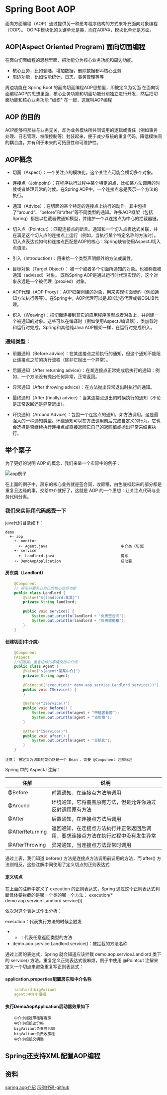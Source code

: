 # Spring Boot AOP

面向方面编程（AOP）通过提供另一种思考程序结构的方式来补充面向对象编程（OOP）。
OOP中模块化的关键单元是类，而在AOP中，模块化单元是方面。

## AOP(Aspect Oriented Program) 面向切面编程

在面向切面编程的思想里面，把功能分为核心业务功能和周边功能。

- 核心业务，比如登陆，增加数据，删除数据都叫核心业务
- 周边功能，比如性能统计，日志，事务管理等等

周边功能在 Spring Boot 的面向切面编程AOP思想里，即被定义为切面
在面向切面编程AOP的思想里面，核心业务功能和切面功能分别独立进行开发，然后把切面功能和核心业务功能 "编织" 在一起，这就叫AOP编程

## AOP 的目的

AOP能够将那些与业务无关，却为业务模块所共同调用的逻辑或责任（例如事务处理、日志管理、权限控制等）封装起来，便于减少系统的重复代码，降低模块间的耦合度，并有利于未来的可拓展性和可维护性。

## AOP概念

- 切面（Aspect）：一个关注点的模块化，这个关注点可能会横切多个对象。

- 连接点（Joinpoint）：在程序执行过程中某个特定的点，比如某方法调用的时候或者处理异常的时候。在Spring AOP中，一个连接点总是表示一个方法的执行。

- 通知（Advice）：在切面的某个特定的连接点上执行的动作。其中包括了“around”、“before”和“after”等不同类型的通知。许多AOP框架（包括Spring）都是以拦截器做通知模型，并维护一个以连接点为中心的拦截器链。

- 切入点（Pointcut）：匹配连接点的断言。通知和一个切入点表达式关联，并在满足这个切入点的连接点上运行（例如，当执行某个特定名称的方法时）。切入点表达式如何和连接点匹配是AOP的核心：Spring缺省使用AspectJ切入点语法。

- 引入（Introduction）：用来给一个类型声明额外的方法或属性。

- 目标对象（Target Object）： 被一个或者多个切面所通知的对象。也被称做被通知（advised）对象。 既然Spring AOP是通过运行时代理实现的，这个对象永远是一个被代理（proxied）对象。

- AOP代理（AOP Proxy）：AOP框架创建的对象，用来实现切面契约（例如通知方法执行等等）。在Spring中，AOP代理可以是JDK动态代理或者CGLIB代理。

- 织入（Weaving）：把切面连接到其它的应用程序类型或者对象上，并创建一个被通知的对象。这些可以在编译时（例如使用AspectJ编译器），类加载时和运行时完成。Spring和其他纯Java AOP框架一样，在运行时完成织入。

### 通知类型：

- 前置通知（Before advice）：在某连接点之前执行的通知，但这个通知不能阻止连接点之前的执行流程（除非它抛出一个异常）。

- 后置通知（After returning advice）：在某连接点正常完成后执行的通知：例如，一个方法没有抛出任何异常，正常返回。

- 异常通知（After throwing advice）：在方法抛出异常退出时执行的通知。

- 最终通知（After (finally) advice）：当某连接点退出的时候执行的通知（不论是正常返回还是异常退出）。

- 环绕通知（Around Advice）：包围一个连接点的通知，如方法调用。这是最强大的一种通知类型。环绕通知可以在方法调用前后完成自定义的行为。它也会选择是否继续执行连接点或直接返回它自己的返回值或抛出异常来结束执行。

## 举个栗子

为了更好的说明 AOP 的概念，我们来举一个实际中的例子：

![aop例子](aop.png)

在上面的例子中，房东的核心业务就是签合同，收房租，白色底框起来的部分都是重复且边缘的事，交给中介就好了，这就是 AOP 的一个思想：让关注点代码与业务代码分离。

### 我们来实际用代码感受一下

 java代码目录如下：
    
    demo
      +- aop
        +- monitor
          +- Agent.java                                 中介类（切面）
        +- service
          +- Landlord.java                              房东
        +- DemoAopApplication                           启动器

#### 房东类（Landlord）

```java
    @Component
    // 房东只要关心自己的核心业务功能
    public class Landlord {
        @Value("${landlord:某某}")
        private String landlord;
    
        public void service() {
            System.out.println(landlord + "负责签合同");
            System.out.println(landlord + "负责收房租");
        }
    }
```

#### 创建切面(中介类)

```java
    @Component
    @Aspect
    //切面类，重复边缘的事情交给中介做
    public class Agent {
        @Value("${agent:某某中介}")
        private String agent;
    
        @Pointcut("execution(* demo.aop.service.Landlord.service())")
        public void IService() {
        }
    
        @Before("IService()")
        public void before() {
            System.out.println(agent + "带租客看房");
            System.out.println(agent + "谈价格");
        }
    
        @After("IService()")
        public void after() {
            System.out.println(agent + "交钥匙");
        }
    }
```

    注意： 被定义为切面的类仍然是一个 Bean ，需要 @Component 注解标注
    
Spring 中的 AspectJ 注解：
    
|注解|说明|
|---|---|
|@Before| 前置通知，在连接点方法前调用|
|@Around| 环绕通知，它将覆盖原有方法，但是允许你通过反射调用原有方法|
|@After| 后置通知，在连接点方法后调用|
|@AfterReturning|返回通知，在连接点方法执行并正常返回后调用，要求连接点方法在执行过程中没有发生异常|
|@AfterThrowing|异常通知，当连接点方法异常时调用|

通过上表，我们知道 before() 方法是连接点方法调用前调用的方法，而 after() 方法则相反，这些注解中间使用了定义切点的正则表达式

#### 定义切点

在上面的注解中定义了 execution 的正则表达式，Spring 通过这个正则表达式判断具体要拦截的是哪一个类的哪一个方法：
execution(* demo.aop.service.Landlord.service())

依次对这个表达式作出分析：

execution：代表执行方法的时候会触发

- * ：代表任意返回类型的方法
- demo.aop.service.Landlord.service()：被拦截的方法名称

通过上面的表达式，Spring 就会知道应该拦截 demo.aop.service.Landlord 类下的 service() 方法。重复定义正则表达式很麻烦，例子中使用 @Pointcut 注解来定义一个切点来避免重复写正则表达式：


#### application.properties配置房东和中介名称

```yaml
    landlord:bigValiant
    agent:中介小姐姐
```

#### 执行DemoAopApplication启动器效果如下

```
    中介小姐姐带租客看房
    中介小姐姐谈价格
    bigValiant负责签合同
    bigValiant负责收房租
    中介小姐姐交钥匙
```

## Spring还支持XML配置AOP编程

## 资料

[spring aop介绍](https://docs.spring.io/spring/docs/2.5.x/reference/aop.html)
[示例代码-github](https://github.com/smltq/spring-boot-demo/blob/master/web/HELP.md)




